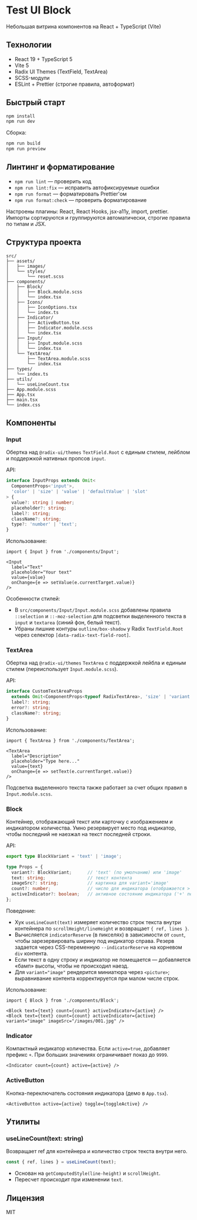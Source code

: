 # Test UI Block

Небольшая витрина компонентов на React + TypeScript (Vite) 
## Технологии

- React 19 + TypeScript 5
- Vite 5
- Radix UI Themes (TextField, TextArea)
- SCSS-модули
- ESLint + Prettier (строгие правила, автоформат)

## Быстрый старт

```bash
npm install
npm run dev
```

Сборка:

```bash
npm run build
npm run preview
```

## Линтинг и форматирование

- `npm run lint` — проверить код
- `npm run lint:fix` — исправить автофиксируемые ошибки
- `npm run format` — форматировать Prettier'ом
- `npm run format:check` — проверить форматирование

Настроены плагины: React, React Hooks, jsx-a11y, import, prettier. Импорты сортируются и группируются автоматически, строгие правила по типам и JSX.

## Структура проекта

```
src/
├── assets/
│   ├── images/
│   └── styles/
│       └── reset.scss
├── components/
│   ├── Block/
│   │   ├── Block.module.scss
│   │   └── index.tsx
│   ├── Icons/
│   │   ├── IconOptions.tsx
│   │   └── index.ts
│   ├── Indicator/
│   │   ├── ActiveButton.tsx
│   │   ├── Indicator.module.scss
│   │   └── index.tsx
│   ├── Input/
│   │   ├── Input.module.scss
│   │   └── index.tsx
│   └── TextArea/
│       ├── TextArea.module.scss
│       └── index.tsx
├── types/
│   └── index.ts
├── utils/
│   └── useLineCount.tsx
├── App.module.scss
├── App.tsx
├── main.tsx
└── index.css
```

## Компоненты

### Input
Обертка над `@radix-ui/themes` `TextField.Root` с единым стилем, лейблом и поддержкой нативных пропсов `input`.

API:

```ts
interface InputProps extends Omit<
  ComponentProps<'input'>,
  'color' | 'size' | 'value' | 'defaultValue' | 'slot'
> {
  value?: string | number;
  placeholder?: string;
  label?: string;
  className?: string;
  type?: 'number' | 'text';
}
```

Использование:

```tsx
import { Input } from './components/Input';

<Input
  label="Text"
  placeholder="Your text"
  value={value}
  onChange={e => setValue(e.currentTarget.value)}
/>
```

Особенности стилей:
- В `src/components/Input/Input.module.scss` добавлены правила `::selection` и `::-moz-selection` для подсветки выделенного текста в `input` и `textarea` (синий фон, белый текст).
- Убраны лишние контуры `outline/box-shadow` у Radix `TextField.Root` через селектор `[data-radix-text-field-root]`.

### TextArea
Обертка над `@radix-ui/themes` `TextArea` с поддержкой лейбла и единым стилем (переиспользует `Input.module.scss`).

API:

```ts
interface CustomTextAreaProps
  extends Omit<ComponentProps<typeof RadixTextArea>, 'size' | 'variant'> {
  label?: string;
  error?: string;
  className?: string;
}
```

Использование:

```tsx
import { TextArea } from './components/TextArea';

<TextArea
  label="Description"
  placeholder="Type here..."
  value={text}
  onChange={e => setText(e.currentTarget.value)}
/>
```

Подсветка выделенного текста также работает за счет общих правил в `Input.module.scss`.

### Block
Контейнер, отображающий текст или карточку с изображением и индикатором количества. Умно резервирует место под индикатор, чтобы последний не наезжал на текст последней строки.

API:

```ts
export type BlockVariant = 'text' | 'image';

type Props = {
  variant?: BlockVariant;      // 'text' (по умолчанию) или 'image'
  text: string;                // текст контента
  imageSrc?: string;           // картинка для variant='image'
  count?: number;              // число для индикатора (отображается > 0)
  activeIndicator?: boolean;   // активное состояние индикатора ('+' перед числом)
};
```

Поведение:
- Хук `useLineCount(text)` измеряет количество строк текста внутри контейнера по `scrollHeight/lineHeight` и возвращает `{ ref, lines }`.
- Вычисляется `indicatorReserve` (в пикселях) в зависимости от `count`, чтобы зарезервировать ширину под индикатор справа. Резерв задается через CSS-переменную `--indicatorReserve` на корневом `div` контента.
- Если текст в одну строку и индикатор не помещается — добавляется «бамп» высоты, чтобы не происходил наезд.
- Для `variant="image"` рендерится миниатюра через `<picture>`; выравнивание контента корректируется при малом числе строк.

Использование:

```tsx
import { Block } from './components/Block';

<Block text={text} count={count} activeIndicator={active} />
<Block text={text} count={count} activeIndicator={active} variant="image" imageSrc="/images/001.jpg" />
```

### Indicator
Компактный индикатор количества. Если `active=true`, добавляет префикс `+`. При больших значениях ограничивает показ до `9999`.

```tsx
<Indicator count={count} active={active} />
```

### ActiveButton
Кнопка-переключатель состояния индикатора (демо в `App.tsx`).

```tsx
<ActiveButton active={active} toggle={toggleActive} />
```

## Утилиты

### useLineCount(text: string)
Возвращает ref для контейнера и количество строк текста внутри него.

```ts
const { ref, lines } = useLineCount(text);
```

- Основан на `getComputedStyle(line-height)` и `scrollHeight`.
- Пересчет происходит при изменении `text`.


## Лицензия

MIT
